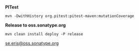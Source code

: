 **PITest**

`mvn -DwithHistory org.pitest:pitest-maven:mutationCoverage`

**Release to oss.sonatype.org**

`mvn clean install deploy -P release`

[se.eris@oss.sonatype.org](https://oss.sonatype.org/#nexus-search;quick~se.eris)
